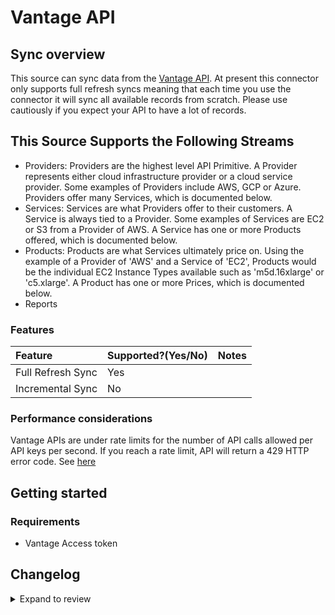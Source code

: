 # Vantage API

## Sync overview

This source can sync data from the [Vantage API](https://vantage.readme.io/reference/general). At present this connector only supports full refresh syncs meaning that each time you use the connector it will sync all available records from scratch. Please use cautiously if you expect your API to have a lot of records.

## This Source Supports the Following Streams

- Providers: Providers are the highest level API Primitive. A Provider represents either cloud infrastructure provider or a cloud service provider. Some examples of Providers include AWS, GCP or Azure. Providers offer many Services, which is documented below.
- Services: Services are what Providers offer to their customers. A Service is always tied to a Provider. Some examples of Services are EC2 or S3 from a Provider of AWS. A Service has one or more Products offered, which is documented below.
- Products: Products are what Services ultimately price on. Using the example of a Provider of 'AWS' and a Service of 'EC2', Products would be the individual EC2 Instance Types available such as 'm5d.16xlarge' or 'c5.xlarge'. A Product has one or more Prices, which is documented below.
- Reports

### Features

| Feature           | Supported?\(Yes/No\) | Notes |
| :---------------- | :------------------- | :---- |
| Full Refresh Sync | Yes                  |       |
| Incremental Sync  | No                   |       |

### Performance considerations

Vantage APIs are under rate limits for the number of API calls allowed per API keys per second. If you reach a rate limit, API will return a 429 HTTP error code. See [here](https://vantage.readme.io/reference/rate-limiting)

## Getting started

### Requirements

- Vantage Access token

## Changelog

<details>
  <summary>Expand to review</summary>

| Version | Date       | Pull Request                                              | Subject                                   |
| :------ | :--------- | :-------------------------------------------------------- | :---------------------------------------- |
| 0.2.34 | 2025-10-07 | [67330](https://github.com/airbytehq/airbyte/pull/67330) | Update dependencies |
| 0.2.33 | 2025-09-30 | [66955](https://github.com/airbytehq/airbyte/pull/66955) | Update dependencies |
| 0.2.32 | 2025-09-09 | [65694](https://github.com/airbytehq/airbyte/pull/65694) | Update dependencies |
| 0.2.31 | 2025-08-23 | [65405](https://github.com/airbytehq/airbyte/pull/65405) | Update dependencies |
| 0.2.30 | 2025-08-09 | [64861](https://github.com/airbytehq/airbyte/pull/64861) | Update dependencies |
| 0.2.29 | 2025-08-02 | [64350](https://github.com/airbytehq/airbyte/pull/64350) | Update dependencies |
| 0.2.28 | 2025-07-26 | [64052](https://github.com/airbytehq/airbyte/pull/64052) | Update dependencies |
| 0.2.27 | 2025-07-20 | [63690](https://github.com/airbytehq/airbyte/pull/63690) | Update dependencies |
| 0.2.26 | 2025-07-12 | [63164](https://github.com/airbytehq/airbyte/pull/63164) | Update dependencies |
| 0.2.25 | 2025-07-05 | [62712](https://github.com/airbytehq/airbyte/pull/62712) | Update dependencies |
| 0.2.24 | 2025-06-28 | [62237](https://github.com/airbytehq/airbyte/pull/62237) | Update dependencies |
| 0.2.23 | 2025-06-21 | [61747](https://github.com/airbytehq/airbyte/pull/61747) | Update dependencies |
| 0.2.22 | 2025-06-15 | [61242](https://github.com/airbytehq/airbyte/pull/61242) | Update dependencies |
| 0.2.21 | 2025-05-24 | [60753](https://github.com/airbytehq/airbyte/pull/60753) | Update dependencies |
| 0.2.20 | 2025-05-10 | [59549](https://github.com/airbytehq/airbyte/pull/59549) | Update dependencies |
| 0.2.19 | 2025-04-26 | [58957](https://github.com/airbytehq/airbyte/pull/58957) | Update dependencies |
| 0.2.18 | 2025-04-19 | [58554](https://github.com/airbytehq/airbyte/pull/58554) | Update dependencies |
| 0.2.17 | 2025-04-13 | [57457](https://github.com/airbytehq/airbyte/pull/57457) | Update dependencies |
| 0.2.16 | 2025-03-29 | [56891](https://github.com/airbytehq/airbyte/pull/56891) | Update dependencies |
| 0.2.15 | 2025-03-22 | [56288](https://github.com/airbytehq/airbyte/pull/56288) | Update dependencies |
| 0.2.14 | 2025-03-08 | [55585](https://github.com/airbytehq/airbyte/pull/55585) | Update dependencies |
| 0.2.13 | 2025-03-01 | [55121](https://github.com/airbytehq/airbyte/pull/55121) | Update dependencies |
| 0.2.12 | 2025-02-22 | [54537](https://github.com/airbytehq/airbyte/pull/54537) | Update dependencies |
| 0.2.11 | 2025-02-15 | [54053](https://github.com/airbytehq/airbyte/pull/54053) | Update dependencies |
| 0.2.10 | 2025-02-08 | [53581](https://github.com/airbytehq/airbyte/pull/53581) | Update dependencies |
| 0.2.9 | 2025-02-01 | [53074](https://github.com/airbytehq/airbyte/pull/53074) | Update dependencies |
| 0.2.8 | 2025-01-25 | [52455](https://github.com/airbytehq/airbyte/pull/52455) | Update dependencies |
| 0.2.7 | 2025-01-18 | [51991](https://github.com/airbytehq/airbyte/pull/51991) | Update dependencies |
| 0.2.6 | 2025-01-11 | [51442](https://github.com/airbytehq/airbyte/pull/51442) | Update dependencies |
| 0.2.5 | 2024-12-28 | [50785](https://github.com/airbytehq/airbyte/pull/50785) | Update dependencies |
| 0.2.4 | 2024-12-21 | [50317](https://github.com/airbytehq/airbyte/pull/50317) | Update dependencies |
| 0.2.3 | 2024-12-14 | [48209](https://github.com/airbytehq/airbyte/pull/48209) | Update dependencies |
| 0.2.2 | 2024-10-28 | [47657](https://github.com/airbytehq/airbyte/pull/47657) | Update dependencies |
| 0.2.1 | 2024-08-16 | [44196](https://github.com/airbytehq/airbyte/pull/44196) | Bump source-declarative-manifest version |
| 0.2.0 | 2024-08-14 | [44053](https://github.com/airbytehq/airbyte/pull/44053) | Refactor connector to manifest-only format |
| 0.1.14 | 2024-08-12 | [43784](https://github.com/airbytehq/airbyte/pull/43784) | Update dependencies |
| 0.1.13 | 2024-08-10 | [43694](https://github.com/airbytehq/airbyte/pull/43694) | Update dependencies |
| 0.1.12 | 2024-08-03 | [43049](https://github.com/airbytehq/airbyte/pull/43049) | Update dependencies |
| 0.1.11 | 2024-07-27 | [42749](https://github.com/airbytehq/airbyte/pull/42749) | Update dependencies |
| 0.1.10 | 2024-07-20 | [42271](https://github.com/airbytehq/airbyte/pull/42271) | Update dependencies |
| 0.1.9 | 2024-07-13 | [41817](https://github.com/airbytehq/airbyte/pull/41817) | Update dependencies |
| 0.1.8 | 2024-07-10 | [41588](https://github.com/airbytehq/airbyte/pull/41588) | Update dependencies |
| 0.1.7 | 2024-07-09 | [41224](https://github.com/airbytehq/airbyte/pull/41224) | Update dependencies |
| 0.1.6 | 2024-07-06 | [40901](https://github.com/airbytehq/airbyte/pull/40901) | Update dependencies |
| 0.1.5 | 2024-06-25 | [40385](https://github.com/airbytehq/airbyte/pull/40385) | Update dependencies |
| 0.1.4 | 2024-06-22 | [39993](https://github.com/airbytehq/airbyte/pull/39993) | Update dependencies |
| 0.1.3 | 2024-06-04 | [39081](https://github.com/airbytehq/airbyte/pull/39081) | [autopull] Upgrade base image to v1.2.1 |
| 0.1.2 | 2024-06-05 | [38839](https://github.com/airbytehq/airbyte/pull/38839) | Make compatible with builder |
| 0.1.1 | 2024-05-21 | [38490](https://github.com/airbytehq/airbyte/pull/38490) | [autopull] base image + poetry + up_to_date |
| 0.1.0   | 2022-10-30 | [#18665](https://github.com/airbytehq/airbyte/pull/18665) | 🎉 New Source: Vantage API [low-code CDK] |

</details>
